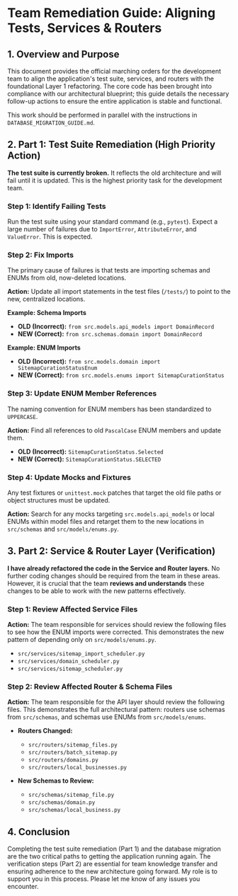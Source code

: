 # Team Remediation Guide: Aligning Tests, Services & Routers

## 1. Overview and Purpose

This document provides the official marching orders for the development team to align the application's test suite, services, and routers with the foundational Layer 1 refactoring. The core code has been brought into compliance with our architectural blueprint; this guide details the necessary follow-up actions to ensure the entire application is stable and functional.

This work should be performed in parallel with the instructions in `DATABASE_MIGRATION_GUIDE.md`.

## 2. Part 1: Test Suite Remediation (High Priority Action)

**The test suite is currently broken.** It reflects the old architecture and will fail until it is updated. This is the highest priority task for the development team.

### Step 1: Identify Failing Tests

Run the test suite using your standard command (e.g., `pytest`). Expect a large number of failures due to `ImportError`, `AttributeError`, and `ValueError`. This is expected.

### Step 2: Fix Imports

The primary cause of failures is that tests are importing schemas and ENUMs from old, now-deleted locations.

**Action:** Update all import statements in the test files (`/tests/`) to point to the new, centralized locations.

**Example: Schema Imports**
-   **OLD (Incorrect):** `from src.models.api_models import DomainRecord`
-   **NEW (Correct):** `from src.schemas.domain import DomainRecord`

**Example: ENUM Imports**
-   **OLD (Incorrect):** `from src.models.domain import SitemapCurationStatusEnum`
-   **NEW (Correct):** `from src.models.enums import SitemapCurationStatus`

### Step 3: Update ENUM Member References

The naming convention for ENUM members has been standardized to `UPPERCASE`.

**Action:** Find all references to old `PascalCase` ENUM members and update them.

-   **OLD (Incorrect):** `SitemapCurationStatus.Selected`
-   **NEW (Correct):** `SitemapCurationStatus.SELECTED`

### Step 4: Update Mocks and Fixtures

Any test fixtures or `unittest.mock` patches that target the old file paths or object structures must be updated.

**Action:** Search for any mocks targeting `src.models.api_models` or local ENUMs within model files and retarget them to the new locations in `src/schemas` and `src/models/enums.py`.

## 3. Part 2: Service & Router Layer (Verification)

**I have already refactored the code in the Service and Router layers.** No further coding changes should be required from the team in these areas. However, it is crucial that the team **reviews and understands** these changes to be able to work with the new patterns effectively.

### Step 1: Review Affected Service Files

**Action:** The team responsible for services should review the following files to see how the ENUM imports were corrected. This demonstrates the new pattern of depending only on `src/models/enums.py`.

-   `src/services/sitemap_import_scheduler.py`
-   `src/services/domain_scheduler.py`
-   `src/services/sitemap_scheduler.py`

### Step 2: Review Affected Router & Schema Files

**Action:** The team responsible for the API layer should review the following files. This demonstrates the full architectural pattern: routers use schemas from `src/schemas`, and schemas use ENUMs from `src/models/enums`.

-   **Routers Changed:**
    -   `src/routers/sitemap_files.py`
    -   `src/routers/batch_sitemap.py`
    -   `src/routers/domains.py`
    -   `src/routers/local_businesses.py`

-   **New Schemas to Review:**
    -   `src/schemas/sitemap_file.py`
    -   `src/schemas/domain.py`
    -   `src/schemas/local_business.py`

## 4. Conclusion

Completing the test suite remediation (Part 1) and the database migration are the two critical paths to getting the application running again. The verification steps (Part 2) are essential for team knowledge transfer and ensuring adherence to the new architecture going forward. My role is to support you in this process. Please let me know of any issues you encounter.
